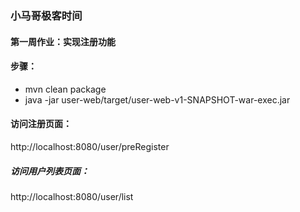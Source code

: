 ### 小马哥极客时间
#### 第一周作业：实现注册功能
#### 步骤：
* mvn clean package
* java -jar user-web/target/user-web-v1-SNAPSHOT-war-exec.jar
#### 访问注册页面：
http://localhost:8080/user/preRegister
##### 访问用户列表页面：
http://localhost:8080/user/list

